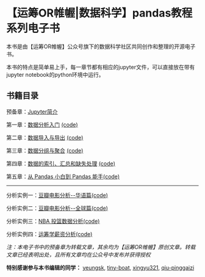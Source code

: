 ﻿# 【运筹OR帷幄|数据科学】pandas教程系列电子书

本书是由【运筹OR帷幄】公众号旗下的数据科学社区共同创作和整理的开源电子书。

本书的特点是简单易上手，每一章节都有相应的jupyter文件，可以直接放在带有jupyter notebook的python环境中运行。

## 书籍目录
预备章：[Jupyter简介](articles/Pandas%E6%95%99%E7%A8%8B_00%E5%A7%8B%E4%BA%8EJupyter%20Notebooks%EF%BC%9A%E4%B8%80%E4%BB%BD%E5%85%A8%E9%9D%A2%E7%9A%84%E5%88%9D%E5%AD%A6%E8%80%85%E5%AE%9E%E7%94%A8%E6%8C%87%E5%8D%97.md)

第一章：[数据分析入门](articles/Pandas%E6%95%99%E7%A8%8B_01%E6%95%B0%E6%8D%AE%E5%88%86%E6%9E%90%E5%85%A5%E9%97%A8.md)
[(code)](code/pandas%E6%95%99%E7%A8%8B_01%E5%85%A5%E9%97%A8.ipynb)

第二章：[数据导入与导出](articles/pandas%E6%95%99%E7%A8%8B_02%E6%95%B0%E6%8D%AE%E5%AF%BC%E5%85%A5%E4%B8%8E%E5%AF%BC%E5%87%BA.md)
[(code)](code/pandas%E6%95%99%E7%A8%8B_02%E6%95%B0%E6%8D%AE%E5%AF%BC%E5%85%A5%E4%B8%8E%E5%AF%BC%E5%87%BA)

第三章：[数据分组与聚合](articles/pandas%E6%95%99%E7%A8%8B_03%E5%88%86%E7%BB%84%E5%92%8C%E8%81%9A%E5%90%88.md)
[(code)](code/pandas%E6%95%99%E7%A8%8B_03%E5%88%86%E7%BB%84%E4%B8%8E%E8%81%9A%E5%90%88.ipynb)

第四章：[数据的索引、汇总和缺失处理](articles/pandas%E6%95%99%E7%A8%8B_04%E7%B4%A2%E5%BC%95%E3%80%81%E6%B1%87%E6%80%BB%E5%92%8C%E5%A4%84%E7%90%86%E7%BC%BA%E5%A4%B1%E6%95%B0%E6%8D%AE.md)
[(code)](code/pandas%E6%95%99%E7%A8%8B_04%E7%B4%A2%E5%BC%95%E3%80%81%E6%B1%87%E6%80%BB%E5%92%8C%E5%A4%84%E7%90%86%E7%BC%BA%E5%A4%B1%E6%95%B0%E6%8D%AE.ipynb)

第五章：[从 Pandas 小白到 Pandas 能手](articles/Pandas%E6%95%99%E7%A8%8B_05%E4%BB%8EPandas%E5%B0%8F%E7%99%BD%E5%88%B0Pandas%E8%83%BD%E6%89%8B.md)[(code)](code/Pandas%E6%95%99%E7%A8%8B_05%E4%BB%8E%20Pandas%20%E5%B0%8F%E7%99%BD%E5%88%B0%20Pandas%20%E8%83%BD%E6%89%8B)

---

分析实例一：[豆瓣电影分析--华语篇](articles/Pandas%E5%AE%9E%E4%BE%8B_01%E7%94%A8%E6%95%B0%E6%8D%AE%E5%B8%A6%E4%BD%A0%E4%BA%86%E8%A7%A3%E7%94%B5%E5%BD%B1%E8%A1%8C%E4%B8%9A%E2%80%94%E5%8D%8E%E8%AF%AD%E7%AF%87.md)[(code)](code/Pandas%E5%AE%9E%E4%BE%8B_01%E7%94%A8%E6%95%B0%E6%8D%AE%E5%B8%A6%E4%BD%A0%E4%BA%86%E8%A7%A3%E7%94%B5%E5%BD%B1%E8%A1%8C%E4%B8%9A%E2%80%94%E5%8D%8E%E8%AF%AD%E7%AF%87)

分析实例二：[豆瓣电影分析--全球篇](articles/Pandas%E5%AE%9E%E4%BE%8B_02%E7%94%A8%E5%A4%A7%E6%95%B0%E6%8D%AE%E5%B8%A6%E4%BD%A0%E4%BA%86%E8%A7%A3%E7%94%B5%E5%BD%B1%E8%A1%8C%E4%B8%9A%E7%99%BE%E5%B9%B4%E5%8F%91%E5%B1%95%E5%8E%86%E7%A8%8B.md)[(code)](code/Pandas%E5%AE%9E%E4%BE%8B_02%E7%94%A8%E5%A4%A7%E6%95%B0%E6%8D%AE%E5%B8%A6%E4%BD%A0%E4%BA%86%E8%A7%A3%E7%94%B5%E5%BD%B1%E8%A1%8C%E4%B8%9A%E7%99%BE%E5%B9%B4%E5%8F%91%E5%B1%95%E5%8E%86%E7%A8%8B)

分析实例三：[NBA 投篮数据分析](articles/Pandas%E5%AE%9E%E4%BE%8B_03%E7%86%8A%E7%8C%AB%E7%88%B1%E4%B8%8A%E7%AF%AE%E7%90%83%EF%BC%8CPandas%20%E9%80%A0%E7%A6%8F%E4%B8%96%E7%95%8C.md)[(code)](code/Pandas%E5%AE%9E%E4%BE%8B_03%E7%86%8A%E7%8C%AB%E7%88%B1%E4%B8%8A%E7%AF%AE%E7%90%83%EF%BC%8CPandas%20%E9%80%A0%E7%A6%8F%E4%B8%96%E7%95%8C)

分析实例四：[运筹学薪资分析](/articles/Pandas%E5%AE%9E%E4%BE%8B_04%E6%89%8B%E6%8A%8A%E6%89%8B%E7%94%A8Python%E6%95%99%E4%BD%A0%E5%88%86%E6%9E%90%E8%BF%90%E7%AD%B9%E5%AD%A6%E8%96%AA%E8%B5%84%E7%8A%B6%E5%86%B5.md)[(code)](code/Pandas%E5%AE%9E%E4%BE%8B_04%E6%89%8B%E6%8A%8A%E6%89%8B%E7%94%A8Python%E6%95%99%E4%BD%A0%E5%88%86%E6%9E%90%E8%BF%90%E7%AD%B9%E5%AD%A6%E8%96%AA%E8%B5%84%E7%8A%B6%E5%86%B5)

*注：本电子书中的预备章为转载文章，其余均为【运筹OR帷幄】原创文章。转载文章已经表明出处，且所有文章均在公众号中发布并获得授权*

**特别感谢参与本书编辑的同学：**
[yeungsk](https://github.com/yeungsk), [tiny-boat](https://github.com/tiny-boat), [xingyu321](https://github.com/xingyu321), [qiu-pinggaizi](https://github.com/qiu-pinggaizi)
